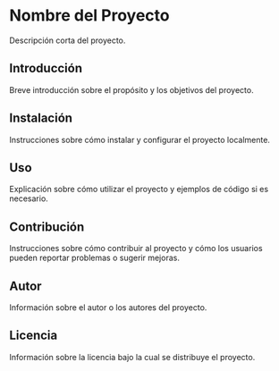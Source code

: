 # Nombre del Proyecto

Descripción corta del proyecto.

## Introducción

Breve introducción sobre el propósito y los objetivos del proyecto.

## Instalación

Instrucciones sobre cómo instalar y configurar el proyecto localmente.

## Uso

Explicación sobre cómo utilizar el proyecto y ejemplos de código si es necesario.

## Contribución

Instrucciones sobre cómo contribuir al proyecto y cómo los usuarios pueden reportar problemas o sugerir mejoras.

## Autor

Información sobre el autor o los autores del proyecto.

## Licencia

Información sobre la licencia bajo la cual se distribuye el proyecto.
